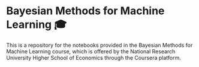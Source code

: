 # Bayesian Methods for Machine Learning 🎓

This is a repository for the notebooks provided in the Bayesian Methods for Machine Learning course, which 
is offered by the National Research University Higher School of Economics through the Coursera platform.
